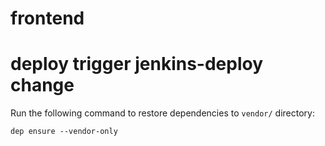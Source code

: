 # frontend
# deploy trigger jenkins-deploy change
Run the following command to restore dependencies to `vendor/` directory:

    dep ensure --vendor-only
